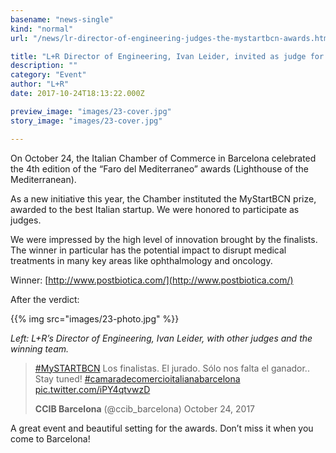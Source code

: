 ```yaml
---
basename: "news-single"
kind: "normal"
url: "/news/lr-director-of-engineering-judges-the-mystartbcn-awards.html"

title: "L+R Director of Engineering, Ivan Leider, invited as judge for MyStartBCN awards"
description: ""
category: "Event"
author: "L+R"
date: 2017-10-24T18:13:22.000Z

preview_image: "images/23-cover.jpg"
story_image: "images/23-cover.jpg"

---
```


On October 24, the Italian Chamber of Commerce in Barcelona celebrated the 4th edition of the “Faro del Mediterraneo” awards (Lighthouse of the Mediterranean).

As a new initiative this year, the Chamber instituted the MyStartBCN prize, awarded to the best Italian startup. We were honored to participate as judges.

We were impressed by the high level of innovation brought by the finalists. The winner in particular has the potential impact to disrupt medical treatments in many key areas like ophthalmology and oncology.

Winner: [http://www.postbiotica.com/](http://www.postbiotica.com/)

After the verdict:

{{% img src="images/23-photo.jpg" %}}

*Left: L+R’s Director of Engineering, Ivan Leider, with other judges and the winning team.*

> [#MySTARTBCN](https://twitter.com/hashtag/MySTARTBCN?src=hash&ref_src=twsrc%5Etfw) Los finalistas. El jurado. Sólo nos falta el ganador.. Stay tuned! [#camaradecomercioitalianabarcelona](https://twitter.com/hashtag/camaradecomercioitalianabarcelona?src=hash&ref_src=twsrc%5Etfw) [pic.twitter.com/iPY4qtvwzD](https://t.co/iPY4qtvwzD)
>
> **CCIB Barcelona** (@ccib_barcelona)
> October 24, 2017

A great event and beautiful setting for the awards. Don’t miss it when you come to Barcelona!
